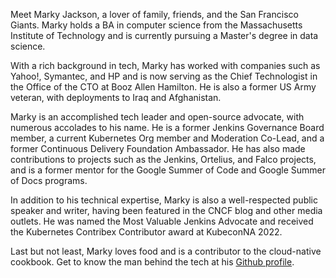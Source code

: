 Meet Marky Jackson, a lover of family, friends, and the San Francisco Giants. Marky holds a BA in computer science from the Massachusetts Institute of Technology and is currently pursuing a Master's degree in data science.

With a rich background in tech, Marky has worked with companies such as Yahoo!, Symantec, and HP and is now serving as the Chief Technologist in the Office of the CTO at Booz Allen Hamilton. He is also a former US Army veteran, with deployments to Iraq and Afghanistan.

Marky is an accomplished tech leader and open-source advocate, with numerous accolades to his name. He is a former Jenkins Governance Board member, a current Kubernetes Org member and Moderation Co-Lead, and a former Continuous Delivery Foundation Ambassador. He has also made contributions to projects such as the Jenkins, Ortelius, and Falco projects, and is a former mentor for the Google Summer of Code and Google Summer of Docs programs.

In addition to his technical expertise, Marky is also a well-respected public speaker and writer, having been featured in the CNCF blog and other media outlets. He was named the Most Valuable Jenkins Advocate and received the Kubernetes Contribex Contributor award at KubeconNA 2022.

Last but not least, Marky loves food and is a contributor to the cloud-native cookbook. Get to know the man behind the tech at his [Github profile](https://github.com/markyjackson-taulia/README.md).
